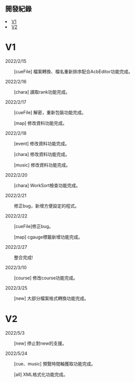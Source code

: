 ## 開發紀錄

<p>
<li><a href="#V1">V1</a></li>
<li><a href="#V2">V2</a></li>
</p>

# V1
<p>
2022/2/15
	
&emsp;&emsp;[cueFile] 檔案轉換、檔名重新排序配合AcbEditor功能完成。

2022/2/16

&emsp;&emsp;[chara] 讀取rank功能完成。

2022/2/17

&emsp;&emsp;[cueFile] 解密，重新包裝功能完成。

&emsp;&emsp;[map] 修改資料功能完成。

2022/2/18

&emsp;&emsp;[event] 修改資料功能完成。

&emsp;&emsp;[chara] 修改資料功能完成。

&emsp;&emsp;[music] 修改資料功能完成。

2022/2/20

&emsp;&emsp;[chara] WorkSort檢查功能完成。

2022/2/21

&emsp;&emsp;修正bug，新增方便設定的程式。
	
2022/2/22

&emsp;&emsp;[cueFile]修正bug。
	
&emsp;&emsp;[map] cgauge標籤新增功能完成。

2022/2/27

&emsp;&emsp;整合完成!

2022/3/10

&emsp;&emsp;[course] 修改course功能完成。

2022/3/25

&emsp;&emsp;[new] 大部分檔案格式轉換功能完成。

</p>

# V2
<p>
2022/5/3

&emsp;&emsp;[new] 停止對new的支援。

2022/5/24

&emsp;&emsp;[cue、music] 預覽時間軸獲取功能完成。

&emsp;&emsp;[all] XML格式化功能完成。

</p>